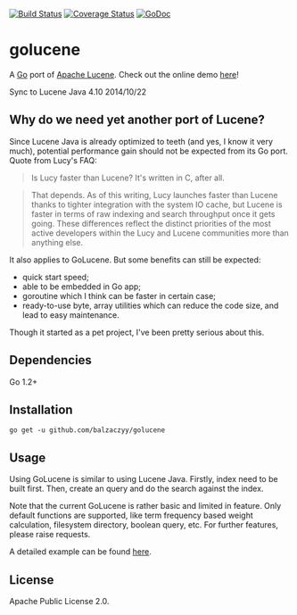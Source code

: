 [![Build Status](https://travis-ci.org/balzaczyy/golucene.svg?branch=master)](https://travis-ci.org/balzaczyy/golucene)
[![Coverage Status](https://coveralls.io/repos/balzaczyy/golucene/badge.png?branch=lucene410)](https://coveralls.io/r/balzaczyy/golucene?branch=lucene410)
[![GoDoc](https://godoc.org/github.com/balzaczyy/golucene?status.svg)](https://godoc.org/github.com/balzaczyy/golucene)

golucene
========

A [Go](http://golang.org) port of [Apache Lucene](http://lucene.apache.org). Check out the online demo [here](http://hamlet.zhouyiyan.cn/)!

Sync to Lucene Java 4.10 2014/10/22

Why do we need yet another port of Lucene?
------------------------------------------

Since Lucene Java is already optimized to teeth (and yes, I know it very much), potential performance gain should not be expected from its Go port. Quote from Lucy's FAQ:

>Is Lucy faster than Lucene? It's written in C, after all.

>That depends. As of this writing, Lucy launches faster than Lucene thanks to tighter integration with the system IO cache, but Lucene is faster in terms of raw indexing and search throughput once it gets going. These differences reflect the distinct priorities of the most active developers within the Lucy and Lucene communities more than anything else.

It also applies to GoLucene. But some benefits can still be expected:
- quick start speed;
- able to be embedded in Go app;
- goroutine which I think can be faster in certain case;
- ready-to-use byte, array utilities which can reduce the code size, and lead to easy maintenance.

Though it started as a pet project, I've been pretty serious about this.

Dependencies
------------
Go 1.2+

Installation
------------

	go get -u github.com/balzaczyy/golucene

Usage
-----

Using GoLucene is similar to using Lucene Java. Firstly, index need
to be built first. Then, create an query and do the search against
the index.

Note that the current GoLucene is rather basic and limited in feature.
Only default functions are supported, like term frequency based
weight calculation, filesystem directory, boolean query, etc. For
further features, please raise requests.

A detailed example can be found [here](gl.go).

License
-------
Apache Public License 2.0.
